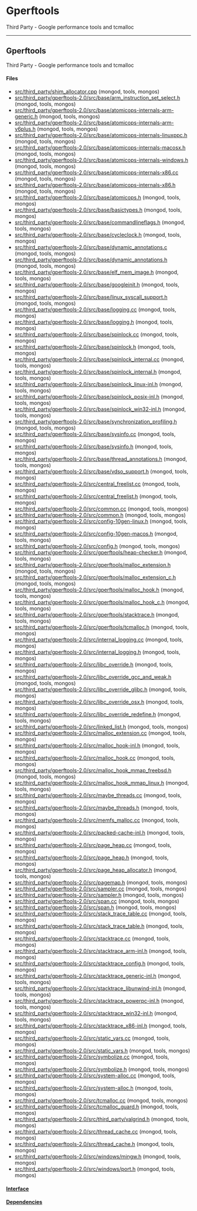 # Gperftools
Third Party - Google performance tools and tcmalloc


-------------

## Gperftools
Third Party - Google performance tools and tcmalloc

#### Files
- [src/third\_party/shim\_allocator.cpp](https://github.com/mongodb/mongo/tree/r2.6.0/src/third_party/shim_allocator.cpp)   (mongod, tools, mongos)
- [src/third\_party/gperftools-2.0/src/base/arm\_instruction\_set\_select.h](https://github.com/mongodb/mongo/tree/r2.6.0/src/third_party/gperftools-2.0/src/base/arm_instruction_set_select.h)   (mongod, tools, mongos)
- [src/third\_party/gperftools-2.0/src/base/atomicops-internals-arm-generic.h](https://github.com/mongodb/mongo/tree/r2.6.0/src/third_party/gperftools-2.0/src/base/atomicops-internals-arm-generic.h)   (mongod, tools, mongos)
- [src/third\_party/gperftools-2.0/src/base/atomicops-internals-arm-v6plus.h](https://github.com/mongodb/mongo/tree/r2.6.0/src/third_party/gperftools-2.0/src/base/atomicops-internals-arm-v6plus.h)   (mongod, tools, mongos)
- [src/third\_party/gperftools-2.0/src/base/atomicops-internals-linuxppc.h](https://github.com/mongodb/mongo/tree/r2.6.0/src/third_party/gperftools-2.0/src/base/atomicops-internals-linuxppc.h)   (mongod, tools, mongos)
- [src/third\_party/gperftools-2.0/src/base/atomicops-internals-macosx.h](https://github.com/mongodb/mongo/tree/r2.6.0/src/third_party/gperftools-2.0/src/base/atomicops-internals-macosx.h)   (mongod, tools, mongos)
- [src/third\_party/gperftools-2.0/src/base/atomicops-internals-windows.h](https://github.com/mongodb/mongo/tree/r2.6.0/src/third_party/gperftools-2.0/src/base/atomicops-internals-windows.h)   (mongod, tools, mongos)
- [src/third\_party/gperftools-2.0/src/base/atomicops-internals-x86.cc](https://github.com/mongodb/mongo/tree/r2.6.0/src/third_party/gperftools-2.0/src/base/atomicops-internals-x86.cc)   (mongod, tools, mongos)
- [src/third\_party/gperftools-2.0/src/base/atomicops-internals-x86.h](https://github.com/mongodb/mongo/tree/r2.6.0/src/third_party/gperftools-2.0/src/base/atomicops-internals-x86.h)   (mongod, tools, mongos)
- [src/third\_party/gperftools-2.0/src/base/atomicops.h](https://github.com/mongodb/mongo/tree/r2.6.0/src/third_party/gperftools-2.0/src/base/atomicops.h)   (mongod, tools, mongos)
- [src/third\_party/gperftools-2.0/src/base/basictypes.h](https://github.com/mongodb/mongo/tree/r2.6.0/src/third_party/gperftools-2.0/src/base/basictypes.h)   (mongod, tools, mongos)
- [src/third\_party/gperftools-2.0/src/base/commandlineflags.h](https://github.com/mongodb/mongo/tree/r2.6.0/src/third_party/gperftools-2.0/src/base/commandlineflags.h)   (mongod, tools, mongos)
- [src/third\_party/gperftools-2.0/src/base/cycleclock.h](https://github.com/mongodb/mongo/tree/r2.6.0/src/third_party/gperftools-2.0/src/base/cycleclock.h)   (mongod, tools, mongos)
- [src/third\_party/gperftools-2.0/src/base/dynamic\_annotations.c](https://github.com/mongodb/mongo/tree/r2.6.0/src/third_party/gperftools-2.0/src/base/dynamic_annotations.c)   (mongod, tools, mongos)
- [src/third\_party/gperftools-2.0/src/base/dynamic\_annotations.h](https://github.com/mongodb/mongo/tree/r2.6.0/src/third_party/gperftools-2.0/src/base/dynamic_annotations.h)   (mongod, tools, mongos)
- [src/third\_party/gperftools-2.0/src/base/elf\_mem\_image.h](https://github.com/mongodb/mongo/tree/r2.6.0/src/third_party/gperftools-2.0/src/base/elf_mem_image.h)   (mongod, tools, mongos)
- [src/third\_party/gperftools-2.0/src/base/googleinit.h](https://github.com/mongodb/mongo/tree/r2.6.0/src/third_party/gperftools-2.0/src/base/googleinit.h)   (mongod, tools, mongos)
- [src/third\_party/gperftools-2.0/src/base/linux\_syscall\_support.h](https://github.com/mongodb/mongo/tree/r2.6.0/src/third_party/gperftools-2.0/src/base/linux_syscall_support.h)   (mongod, tools, mongos)
- [src/third\_party/gperftools-2.0/src/base/logging.cc](https://github.com/mongodb/mongo/tree/r2.6.0/src/third_party/gperftools-2.0/src/base/logging.cc)   (mongod, tools, mongos)
- [src/third\_party/gperftools-2.0/src/base/logging.h](https://github.com/mongodb/mongo/tree/r2.6.0/src/third_party/gperftools-2.0/src/base/logging.h)   (mongod, tools, mongos)
- [src/third\_party/gperftools-2.0/src/base/spinlock.cc](https://github.com/mongodb/mongo/tree/r2.6.0/src/third_party/gperftools-2.0/src/base/spinlock.cc)   (mongod, tools, mongos)
- [src/third\_party/gperftools-2.0/src/base/spinlock.h](https://github.com/mongodb/mongo/tree/r2.6.0/src/third_party/gperftools-2.0/src/base/spinlock.h)   (mongod, tools, mongos)
- [src/third\_party/gperftools-2.0/src/base/spinlock\_internal.cc](https://github.com/mongodb/mongo/tree/r2.6.0/src/third_party/gperftools-2.0/src/base/spinlock_internal.cc)   (mongod, tools, mongos)
- [src/third\_party/gperftools-2.0/src/base/spinlock\_internal.h](https://github.com/mongodb/mongo/tree/r2.6.0/src/third_party/gperftools-2.0/src/base/spinlock_internal.h)   (mongod, tools, mongos)
- [src/third\_party/gperftools-2.0/src/base/spinlock\_linux-inl.h](https://github.com/mongodb/mongo/tree/r2.6.0/src/third_party/gperftools-2.0/src/base/spinlock_linux-inl.h)   (mongod, tools, mongos)
- [src/third\_party/gperftools-2.0/src/base/spinlock\_posix-inl.h](https://github.com/mongodb/mongo/tree/r2.6.0/src/third_party/gperftools-2.0/src/base/spinlock_posix-inl.h)   (mongod, tools, mongos)
- [src/third\_party/gperftools-2.0/src/base/spinlock\_win32-inl.h](https://github.com/mongodb/mongo/tree/r2.6.0/src/third_party/gperftools-2.0/src/base/spinlock_win32-inl.h)   (mongod, tools, mongos)
- [src/third\_party/gperftools-2.0/src/base/synchronization\_profiling.h](https://github.com/mongodb/mongo/tree/r2.6.0/src/third_party/gperftools-2.0/src/base/synchronization_profiling.h)   (mongod, tools, mongos)
- [src/third\_party/gperftools-2.0/src/base/sysinfo.cc](https://github.com/mongodb/mongo/tree/r2.6.0/src/third_party/gperftools-2.0/src/base/sysinfo.cc)   (mongod, tools, mongos)
- [src/third\_party/gperftools-2.0/src/base/sysinfo.h](https://github.com/mongodb/mongo/tree/r2.6.0/src/third_party/gperftools-2.0/src/base/sysinfo.h)   (mongod, tools, mongos)
- [src/third\_party/gperftools-2.0/src/base/thread\_annotations.h](https://github.com/mongodb/mongo/tree/r2.6.0/src/third_party/gperftools-2.0/src/base/thread_annotations.h)   (mongod, tools, mongos)
- [src/third\_party/gperftools-2.0/src/base/vdso\_support.h](https://github.com/mongodb/mongo/tree/r2.6.0/src/third_party/gperftools-2.0/src/base/vdso_support.h)   (mongod, tools, mongos)
- [src/third\_party/gperftools-2.0/src/central\_freelist.cc](https://github.com/mongodb/mongo/tree/r2.6.0/src/third_party/gperftools-2.0/src/central_freelist.cc)   (mongod, tools, mongos)
- [src/third\_party/gperftools-2.0/src/central\_freelist.h](https://github.com/mongodb/mongo/tree/r2.6.0/src/third_party/gperftools-2.0/src/central_freelist.h)   (mongod, tools, mongos)
- [src/third\_party/gperftools-2.0/src/common.cc](https://github.com/mongodb/mongo/tree/r2.6.0/src/third_party/gperftools-2.0/src/common.cc)   (mongod, tools, mongos)
- [src/third\_party/gperftools-2.0/src/common.h](https://github.com/mongodb/mongo/tree/r2.6.0/src/third_party/gperftools-2.0/src/common.h)   (mongod, tools, mongos)
- [src/third\_party/gperftools-2.0/src/config-10gen-linux.h](https://github.com/mongodb/mongo/tree/r2.6.0/src/third_party/gperftools-2.0/src/config-10gen-linux.h)   (mongod, tools, mongos)
- [src/third\_party/gperftools-2.0/src/config-10gen-macos.h](https://github.com/mongodb/mongo/tree/r2.6.0/src/third_party/gperftools-2.0/src/config-10gen-macos.h)   (mongod, tools, mongos)
- [src/third\_party/gperftools-2.0/src/config.h](https://github.com/mongodb/mongo/tree/r2.6.0/src/third_party/gperftools-2.0/src/config.h)   (mongod, tools, mongos)
- [src/third\_party/gperftools-2.0/src/gperftools/heap-checker.h](https://github.com/mongodb/mongo/tree/r2.6.0/src/third_party/gperftools-2.0/src/gperftools/heap-checker.h)   (mongod, tools, mongos)
- [src/third\_party/gperftools-2.0/src/gperftools/malloc\_extension.h](https://github.com/mongodb/mongo/tree/r2.6.0/src/third_party/gperftools-2.0/src/gperftools/malloc_extension.h)   (mongod, tools, mongos)
- [src/third\_party/gperftools-2.0/src/gperftools/malloc\_extension\_c.h](https://github.com/mongodb/mongo/tree/r2.6.0/src/third_party/gperftools-2.0/src/gperftools/malloc_extension_c.h)   (mongod, tools, mongos)
- [src/third\_party/gperftools-2.0/src/gperftools/malloc\_hook.h](https://github.com/mongodb/mongo/tree/r2.6.0/src/third_party/gperftools-2.0/src/gperftools/malloc_hook.h)   (mongod, tools, mongos)
- [src/third\_party/gperftools-2.0/src/gperftools/malloc\_hook\_c.h](https://github.com/mongodb/mongo/tree/r2.6.0/src/third_party/gperftools-2.0/src/gperftools/malloc_hook_c.h)   (mongod, tools, mongos)
- [src/third\_party/gperftools-2.0/src/gperftools/stacktrace.h](https://github.com/mongodb/mongo/tree/r2.6.0/src/third_party/gperftools-2.0/src/gperftools/stacktrace.h)   (mongod, tools, mongos)
- [src/third\_party/gperftools-2.0/src/gperftools/tcmalloc.h](https://github.com/mongodb/mongo/tree/r2.6.0/src/third_party/gperftools-2.0/src/gperftools/tcmalloc.h)   (mongod, tools, mongos)
- [src/third\_party/gperftools-2.0/src/internal\_logging.cc](https://github.com/mongodb/mongo/tree/r2.6.0/src/third_party/gperftools-2.0/src/internal_logging.cc)   (mongod, tools, mongos)
- [src/third\_party/gperftools-2.0/src/internal\_logging.h](https://github.com/mongodb/mongo/tree/r2.6.0/src/third_party/gperftools-2.0/src/internal_logging.h)   (mongod, tools, mongos)
- [src/third\_party/gperftools-2.0/src/libc\_override.h](https://github.com/mongodb/mongo/tree/r2.6.0/src/third_party/gperftools-2.0/src/libc_override.h)   (mongod, tools, mongos)
- [src/third\_party/gperftools-2.0/src/libc\_override\_gcc\_and\_weak.h](https://github.com/mongodb/mongo/tree/r2.6.0/src/third_party/gperftools-2.0/src/libc_override_gcc_and_weak.h)   (mongod, tools, mongos)
- [src/third\_party/gperftools-2.0/src/libc\_override\_glibc.h](https://github.com/mongodb/mongo/tree/r2.6.0/src/third_party/gperftools-2.0/src/libc_override_glibc.h)   (mongod, tools, mongos)
- [src/third\_party/gperftools-2.0/src/libc\_override\_osx.h](https://github.com/mongodb/mongo/tree/r2.6.0/src/third_party/gperftools-2.0/src/libc_override_osx.h)   (mongod, tools, mongos)
- [src/third\_party/gperftools-2.0/src/libc\_override\_redefine.h](https://github.com/mongodb/mongo/tree/r2.6.0/src/third_party/gperftools-2.0/src/libc_override_redefine.h)   (mongod, tools, mongos)
- [src/third\_party/gperftools-2.0/src/linked\_list.h](https://github.com/mongodb/mongo/tree/r2.6.0/src/third_party/gperftools-2.0/src/linked_list.h)   (mongod, tools, mongos)
- [src/third\_party/gperftools-2.0/src/malloc\_extension.cc](https://github.com/mongodb/mongo/tree/r2.6.0/src/third_party/gperftools-2.0/src/malloc_extension.cc)   (mongod, tools, mongos)
- [src/third\_party/gperftools-2.0/src/malloc\_hook-inl.h](https://github.com/mongodb/mongo/tree/r2.6.0/src/third_party/gperftools-2.0/src/malloc_hook-inl.h)   (mongod, tools, mongos)
- [src/third\_party/gperftools-2.0/src/malloc\_hook.cc](https://github.com/mongodb/mongo/tree/r2.6.0/src/third_party/gperftools-2.0/src/malloc_hook.cc)   (mongod, tools, mongos)
- [src/third\_party/gperftools-2.0/src/malloc\_hook\_mmap\_freebsd.h](https://github.com/mongodb/mongo/tree/r2.6.0/src/third_party/gperftools-2.0/src/malloc_hook_mmap_freebsd.h)   (mongod, tools, mongos)
- [src/third\_party/gperftools-2.0/src/malloc\_hook\_mmap\_linux.h](https://github.com/mongodb/mongo/tree/r2.6.0/src/third_party/gperftools-2.0/src/malloc_hook_mmap_linux.h)   (mongod, tools, mongos)
- [src/third\_party/gperftools-2.0/src/maybe\_threads.cc](https://github.com/mongodb/mongo/tree/r2.6.0/src/third_party/gperftools-2.0/src/maybe_threads.cc)   (mongod, tools, mongos)
- [src/third\_party/gperftools-2.0/src/maybe\_threads.h](https://github.com/mongodb/mongo/tree/r2.6.0/src/third_party/gperftools-2.0/src/maybe_threads.h)   (mongod, tools, mongos)
- [src/third\_party/gperftools-2.0/src/memfs\_malloc.cc](https://github.com/mongodb/mongo/tree/r2.6.0/src/third_party/gperftools-2.0/src/memfs_malloc.cc)   (mongod, tools, mongos)
- [src/third\_party/gperftools-2.0/src/packed-cache-inl.h](https://github.com/mongodb/mongo/tree/r2.6.0/src/third_party/gperftools-2.0/src/packed-cache-inl.h)   (mongod, tools, mongos)
- [src/third\_party/gperftools-2.0/src/page\_heap.cc](https://github.com/mongodb/mongo/tree/r2.6.0/src/third_party/gperftools-2.0/src/page_heap.cc)   (mongod, tools, mongos)
- [src/third\_party/gperftools-2.0/src/page\_heap.h](https://github.com/mongodb/mongo/tree/r2.6.0/src/third_party/gperftools-2.0/src/page_heap.h)   (mongod, tools, mongos)
- [src/third\_party/gperftools-2.0/src/page\_heap\_allocator.h](https://github.com/mongodb/mongo/tree/r2.6.0/src/third_party/gperftools-2.0/src/page_heap_allocator.h)   (mongod, tools, mongos)
- [src/third\_party/gperftools-2.0/src/pagemap.h](https://github.com/mongodb/mongo/tree/r2.6.0/src/third_party/gperftools-2.0/src/pagemap.h)   (mongod, tools, mongos)
- [src/third\_party/gperftools-2.0/src/sampler.cc](https://github.com/mongodb/mongo/tree/r2.6.0/src/third_party/gperftools-2.0/src/sampler.cc)   (mongod, tools, mongos)
- [src/third\_party/gperftools-2.0/src/sampler.h](https://github.com/mongodb/mongo/tree/r2.6.0/src/third_party/gperftools-2.0/src/sampler.h)   (mongod, tools, mongos)
- [src/third\_party/gperftools-2.0/src/span.cc](https://github.com/mongodb/mongo/tree/r2.6.0/src/third_party/gperftools-2.0/src/span.cc)   (mongod, tools, mongos)
- [src/third\_party/gperftools-2.0/src/span.h](https://github.com/mongodb/mongo/tree/r2.6.0/src/third_party/gperftools-2.0/src/span.h)   (mongod, tools, mongos)
- [src/third\_party/gperftools-2.0/src/stack\_trace\_table.cc](https://github.com/mongodb/mongo/tree/r2.6.0/src/third_party/gperftools-2.0/src/stack_trace_table.cc)   (mongod, tools, mongos)
- [src/third\_party/gperftools-2.0/src/stack\_trace\_table.h](https://github.com/mongodb/mongo/tree/r2.6.0/src/third_party/gperftools-2.0/src/stack_trace_table.h)   (mongod, tools, mongos)
- [src/third\_party/gperftools-2.0/src/stacktrace.cc](https://github.com/mongodb/mongo/tree/r2.6.0/src/third_party/gperftools-2.0/src/stacktrace.cc)   (mongod, tools, mongos)
- [src/third\_party/gperftools-2.0/src/stacktrace\_arm-inl.h](https://github.com/mongodb/mongo/tree/r2.6.0/src/third_party/gperftools-2.0/src/stacktrace_arm-inl.h)   (mongod, tools, mongos)
- [src/third\_party/gperftools-2.0/src/stacktrace\_config.h](https://github.com/mongodb/mongo/tree/r2.6.0/src/third_party/gperftools-2.0/src/stacktrace_config.h)   (mongod, tools, mongos)
- [src/third\_party/gperftools-2.0/src/stacktrace\_generic-inl.h](https://github.com/mongodb/mongo/tree/r2.6.0/src/third_party/gperftools-2.0/src/stacktrace_generic-inl.h)   (mongod, tools, mongos)
- [src/third\_party/gperftools-2.0/src/stacktrace\_libunwind-inl.h](https://github.com/mongodb/mongo/tree/r2.6.0/src/third_party/gperftools-2.0/src/stacktrace_libunwind-inl.h)   (mongod, tools, mongos)
- [src/third\_party/gperftools-2.0/src/stacktrace\_powerpc-inl.h](https://github.com/mongodb/mongo/tree/r2.6.0/src/third_party/gperftools-2.0/src/stacktrace_powerpc-inl.h)   (mongod, tools, mongos)
- [src/third\_party/gperftools-2.0/src/stacktrace\_win32-inl.h](https://github.com/mongodb/mongo/tree/r2.6.0/src/third_party/gperftools-2.0/src/stacktrace_win32-inl.h)   (mongod, tools, mongos)
- [src/third\_party/gperftools-2.0/src/stacktrace\_x86-inl.h](https://github.com/mongodb/mongo/tree/r2.6.0/src/third_party/gperftools-2.0/src/stacktrace_x86-inl.h)   (mongod, tools, mongos)
- [src/third\_party/gperftools-2.0/src/static\_vars.cc](https://github.com/mongodb/mongo/tree/r2.6.0/src/third_party/gperftools-2.0/src/static_vars.cc)   (mongod, tools, mongos)
- [src/third\_party/gperftools-2.0/src/static\_vars.h](https://github.com/mongodb/mongo/tree/r2.6.0/src/third_party/gperftools-2.0/src/static_vars.h)   (mongod, tools, mongos)
- [src/third\_party/gperftools-2.0/src/symbolize.cc](https://github.com/mongodb/mongo/tree/r2.6.0/src/third_party/gperftools-2.0/src/symbolize.cc)   (mongod, tools, mongos)
- [src/third\_party/gperftools-2.0/src/symbolize.h](https://github.com/mongodb/mongo/tree/r2.6.0/src/third_party/gperftools-2.0/src/symbolize.h)   (mongod, tools, mongos)
- [src/third\_party/gperftools-2.0/src/system-alloc.cc](https://github.com/mongodb/mongo/tree/r2.6.0/src/third_party/gperftools-2.0/src/system-alloc.cc)   (mongod, tools, mongos)
- [src/third\_party/gperftools-2.0/src/system-alloc.h](https://github.com/mongodb/mongo/tree/r2.6.0/src/third_party/gperftools-2.0/src/system-alloc.h)   (mongod, tools, mongos)
- [src/third\_party/gperftools-2.0/src/tcmalloc.cc](https://github.com/mongodb/mongo/tree/r2.6.0/src/third_party/gperftools-2.0/src/tcmalloc.cc)   (mongod, tools, mongos)
- [src/third\_party/gperftools-2.0/src/tcmalloc\_guard.h](https://github.com/mongodb/mongo/tree/r2.6.0/src/third_party/gperftools-2.0/src/tcmalloc_guard.h)   (mongod, tools, mongos)
- [src/third\_party/gperftools-2.0/src/third\_party/valgrind.h](https://github.com/mongodb/mongo/tree/r2.6.0/src/third_party/gperftools-2.0/src/third_party/valgrind.h)   (mongod, tools, mongos)
- [src/third\_party/gperftools-2.0/src/thread\_cache.cc](https://github.com/mongodb/mongo/tree/r2.6.0/src/third_party/gperftools-2.0/src/thread_cache.cc)   (mongod, tools, mongos)
- [src/third\_party/gperftools-2.0/src/thread\_cache.h](https://github.com/mongodb/mongo/tree/r2.6.0/src/third_party/gperftools-2.0/src/thread_cache.h)   (mongod, tools, mongos)
- [src/third\_party/gperftools-2.0/src/windows/mingw.h](https://github.com/mongodb/mongo/tree/r2.6.0/src/third_party/gperftools-2.0/src/windows/mingw.h)   (mongod, tools, mongos)
- [src/third\_party/gperftools-2.0/src/windows/port.h](https://github.com/mongodb/mongo/tree/r2.6.0/src/third_party/gperftools-2.0/src/windows/port.h)   (mongod, tools, mongos)

#### [Interface](interface/0)

#### [Dependencies](dependencies/0)
